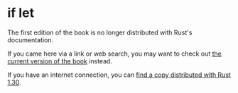 # if let

The first edition of the book is no longer distributed with Rust's documentation.

If you came here via a link or web search, you may want to check out [the current version of the book](../ch06-03-if-let.html) instead.

If you have an internet connection, you can [find a copy distributed with Rust 1.30](https://doc.rust-lang.org/1.30.0/book/first-edition/if-let.html).
